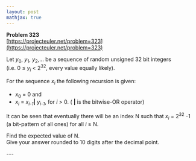 ```yaml
---
layout: post
mathjax: true
---
```

**Problem 323**  
[https://projecteuler.net/problem=323](https://projecteuler.net/problem=323)

<p>Let <var>y</var><sub>0</sub>, <var>y</var><sub>1</sub>, <var>y</var><sub>2</sub>,... be a sequence of random unsigned 32 bit integers<br />
(i.e. 0 ≤ <var>y<sub>i</sub></var> &lt; 2<sup>32</sup>, every value equally likely).</p>
<p>For the sequence <var>x<sub>i</sub></var> the following recursion is given:<br /></p><ul><li><var>x</var><sub>0</sub> = 0 and</li>
<li><var>x<sub>i</sub></var> = <var>x</var><sub><var>i</var>-<i>1</i></sub><b>|</b> <var>y</var><sub><var>i</var>-<i>1</i></sub>, for <var>i</var> &gt; 0. ( <b>|</b> is the bitwise-OR operator)</li>
</ul><p>It can be seen that eventually there will be an index N such that <var>x<sub>i</sub></var> = 2<sup>32</sup> -1 (a bit-pattern of all ones) for all <var>i</var> ≥ N.</p>

<p>Find the expected value of N. <br />
Give your answer rounded to 10 digits after the decimal point.</p>
---

